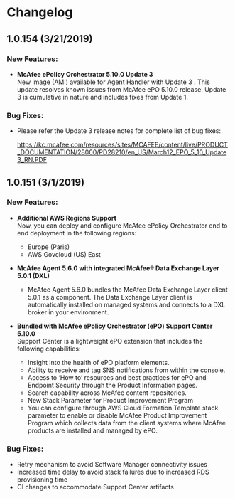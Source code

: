 # Changelog

## 1.0.154 (3/21/2019)

### New Features:
- **McAfee ePolicy Orchestrator 5.10.0 Update 3**\
     New image (AMI) available for Agent Handler with Update 3 . This update resolves known issues from McAfee ePO 5.10.0 release. Update 3 is cumulative in nature and includes fixes from Update 1.
     
### Bug Fixes:
- Please refer the Update 3 release notes for complete list of bug fixes:

  https://kc.mcafee.com/resources/sites/MCAFEE/content/live/PRODUCT_DOCUMENTATION/28000/PD28210/en_US/March12_EPO_5_10_Update3_RN.PDF
    

## 1.0.151 (3/1/2019)

### New Features:
- **Additional AWS Regions Support**\
    Now, you can deploy and configure McAfee ePolicy Orchestrator end to end deployment in the following regions:
    * Europe (Paris)  
    * AWS Govcloud (US) East  
   
-	**McAfee Agent 5.6.0 with integrated McAfee® Data Exchange Layer 5.0.1 (DXL)**  
    * McAfee Agent 5.6.0 bundles the McAfee Data Exchange Layer client 5.0.1 as a component. The Data Exchange Layer client is automatically installed on managed systems and connects to a DXL broker in your environment.  
  
-	**Bundled with McAfee ePolicy Orchestrator (ePO) Support Center 5.10.0**  
    Support Center is a lightweight ePO extension that includes the following capabilities:
    * Insight into the health of ePO platform elements. 
    *	Ability to receive and tag SNS notifications from within the console.
    *	Access to ‘How to’ resources and best practices for ePO and Endpoint Security through the Product Information pages.
    *	Search capability across McAfee content repositories.
    *	New Stack Parameter for Product Improvement Program
    *	You can configure through AWS Cloud Formation Template stack parameter to enable or disable McAfee Product Improvement Program which collects data from the client systems where McAfee products are installed and managed by ePO.
 
### Bug Fixes:
-	Retry mechanism to avoid Software Manager connectivity issues
-	Increased time delay to avoid stack failures due to increased RDS provisioning time
-	CI changes to accommodate Support Center artifacts
